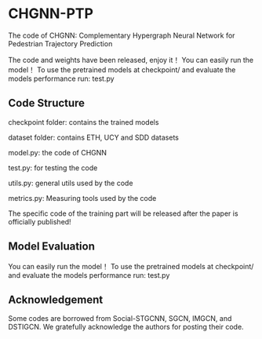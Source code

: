 # CHGNN-PTP

The code of CHGNN: Complementary Hypergraph Neural Network for Pedestrian Trajectory Prediction

The code and weights have been released, enjoy it！ You can easily run the model！ To use the pretrained models at checkpoint/ and evaluate the models performance run:  test.py


## Code Structure
checkpoint folder: contains the trained models

dataset folder: contains ETH, UCY and SDD datasets

model.py: the code of CHGNN

test.py: for testing the code

utils.py: general utils used by the code

metrics.py: Measuring tools used by the code

The specific code of the training part will be released after the paper is officially published!

## Model Evaluation
You can easily run the model！ To use the pretrained models at checkpoint/ and evaluate the models performance run:  test.py

## Acknowledgement
Some codes are borrowed from Social-STGCNN, SGCN, IMGCN, and DSTIGCN. We gratefully acknowledge the authors for posting their code.
